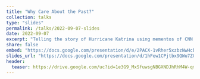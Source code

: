 ```yaml
---
title: "Why Care About the Past?"
collection: talks
type: "slides"
permalink: /talks/2022-09-07-slides
date: 2022-09-07
excerpt: "Telling the story of Hurricane Katrina using mementos of CNN.com from the [Wayback Machine](https://web.archive.org/)"
share: false
embed: "https://docs.google.com/presentation/d/e/2PACX-1vRher5xzbzNwHcbPNswd-1UjTMNEK-skRtzwu79cdp2MJqeIOyqRzXTe3P6eJaRyxZwVyDDMOaWvKse/embed?start=true&loop=true&delayms=4000"
slides_url: "https://docs.google.com/presentation/d/1hFew1CPjtbx9QWu7ZQyyWlq7E203Q7595FrkxcbaN9s/preview"
header:
  teaser: https://drive.google.com/uc?id=1e3G9_MxSfuwsgNBGXNDJhRhM4W-qmXpp 
---
```

